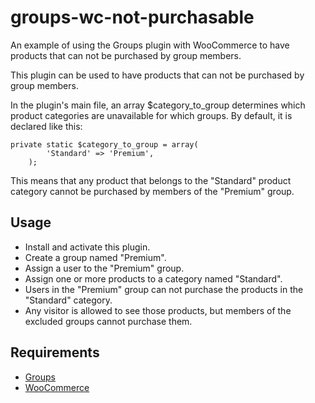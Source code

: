 # groups-wc-not-purchasable
An example of using the Groups plugin with WooCommerce to have products that can not be purchased by group members.

This plugin can be used to have products that can not be purchased by group members.

In the plugin's main file, an array $category_to_group determines which product categories are unavailable for which groups. By default, it is declared like this:

```
private static $category_to_group = array(
		'Standard' => 'Premium',
	);
```

This means that any product that belongs to the "Standard" product category cannot be purchased by members of the "Premium" group.

## Usage

- Install and activate this plugin.
- Create a group named "Premium".
- Assign a user to the "Premium" group.
- Assign one or more products to a category named "Standard".
- Users in the "Premium" group can not purchase the products in the "Standard" category.
- Any visitor is allowed to see those products, but members of the excluded groups cannot purchase them.

## Requirements
- [Groups](http://wordpress.org/plugins/groups/)
- [WooCommerce](http://wordpress.org/plugins/woocommerce/)
